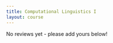 ```yaml
---
title: Computational Linguistics I 
layout: course
---
```


No reviews yet - please add yours below!


